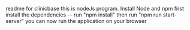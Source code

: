 readme for clinicbase
this is nodeJs program. Install Node and npm 
first install the dependencies
  -- run "npm install"
then run "npm run start-server"
you can now run the application on your browser
